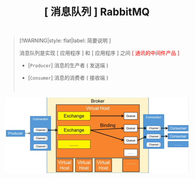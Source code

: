 <h1 align="center">[ 消息队列 ] RabbitMQ</h1>
<p align="center">
</p><br/>




>[!WARNING|style: flat|label: 简要说明 ]
>
>消息队列是实现 [ 应用程序 ] 和 [ 应用程序 ] 之间 <span style='color:red'>[ 通讯的中间件产品 ]</span>
>
>- [`Producer`] 消息的生产者 ( 发送端 )
>
>- [`Consumer`] 消息的消费者 ( 接收端 )
>
>  <br/>

![image-20250908234703547](wwwroot\docImages\image-20250908234703547.png)
